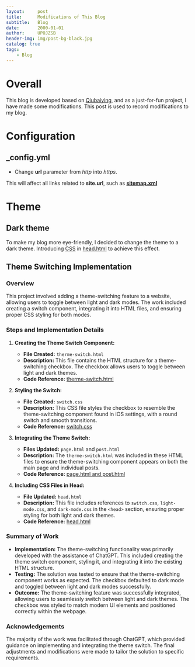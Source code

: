 ```yaml
---
layout:     post
title:      Modifications of This Blog
subtitle:   Blog
date:       2000-01-01
author:     UPOJZSB
header-img: img/post-bg-black.jpg
catalog: true
tags:
    - Blog
---
```


# Overall

This blog is developed based on [Qiubaiying](https://github.com/qiubaiying/qiubaiying.github.io), and as a just-for-fun project, I have made some modifications. This post is used to record  modifications to my blog.

# Configuration

## _config.yml

- Change **url** parameter from *http* into *https*.

 This will affect all links related to **site.url**, such as **[sitemap.xml](https://upojzsb.github.io/sitemap.xml)**

# Theme

## Dark theme

To make my blog more eye-friendly, I decided to change the theme to a dark theme. Introducing [CSS](https://github.com/upojzsb/upojzsb.github.io/commit/794f389fdc859d4674b4a58103c81971189f97ca) in [head.html](https://github.com/upojzsb/upojzsb.github.io/commit/a5b1edbace7fba25dcddc0a12e12ff9c4c035ddd) to achieve this effect.

## Theme Switching Implementation

### Overview

This project involved adding a theme-switching feature to a website, allowing users to toggle between light and dark modes. The work included creating a switch component, integrating it into HTML files, and ensuring proper CSS styling for both modes.

### Steps and Implementation Details

1. **Creating the Theme Switch Component:**

   - **File Created:** `therme-switch.html`
   - **Description:** This file contains the HTML structure for a theme-switching checkbox. The checkbox allows users to toggle between light and dark themes.
   - **Code Reference:** [therme-switch.html](https://github.com/upojzsb/upojzsb.github.io/commit/cd6bfb9c21d751dbb170807fd5d494b9858ae9b5)

2. **Styling the Switch:**

   - **File Created:** `switch.css`
   - **Description:** This CSS file styles the checkbox to resemble the theme-switching component found in iOS settings, with a round switch and smooth transitions.
   - **Code Reference:** [switch.css](https://github.com/upojzsb/upojzsb.github.io/commit/afcdf7de065dcb246dafafa7a22c58a337332371)

3. **Integrating the Theme Switch:**

   - **Files Updated:** `page.html` and `post.html`
   - **Description:** The `therme-switch.html` was included in these HTML files to ensure the theme-switching component appears on both the main page and individual posts.
   - **Code Reference:** [page.html and post.html](https://github.com/upojzsb/upojzsb.github.io/commit/0e8d4ae1987e2d872235922e4526f0f216e99703)

4. **Including CSS Files in Head:**

   - **File Updated:** `head.html`
   - **Description:** This file includes references to `switch.css`, `light-mode.css`, and `dark-mode.css` in the `<head>` section, ensuring proper styling for both light and dark themes.
   - **Code Reference:** [head.html](https://github.com/upojzsb/upojzsb.github.io/commit/0e8d4ae1987e2d872235922e4526f0f216e99703)

### Summary of Work

- **Implementation:** The theme-switching functionality was primarily developed with the assistance of ChatGPT. This included creating the theme switch component, styling it, and integrating it into the existing HTML structure.
- **Testing:** The solution was tested to ensure that the theme-switching component works as expected. The checkbox defaulted to dark mode and toggled between light and dark modes successfully.
- **Outcome:** The theme-switching feature was successfully integrated, allowing users to seamlessly switch between light and dark themes. The checkbox was styled to match modern UI elements and positioned correctly within the webpage.

### Acknowledgements

The majority of the work was facilitated through ChatGPT, which provided guidance on implementing and integrating the theme switch. The final adjustments and modifications were made to tailor the solution to specific requirements.
